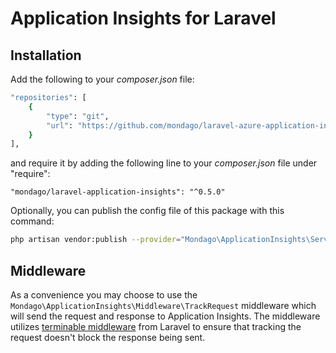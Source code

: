 # Application Insights for Laravel

## Installation

Add the following to your _composer.json_ file:

```bash
"repositories": [
    {
        "type": "git",
        "url": "https://github.com/mondago/laravel-azure-application-insights"
    }
],
```

and require it by adding the following line to your _composer.json_ file under "require":

```
"mondago/laravel-application-insights": "^0.5.0"
```

Optionally, you can publish the config file of this package with this command:

```bash
php artisan vendor:publish --provider="Mondago\ApplicationInsights\ServiceProvider"
```

## Middleware

As a convenience you may choose to use the `Mondago\ApplicationInsights\Middleware\TrackRequest` middleware which will send the request and response to Application Insights. The middleware utilizes [terminable middleware](https://laravel.com/docs/8.x/middleware#terminable-middleware) from Laravel to ensure that tracking the request doesn't block the response being sent.
